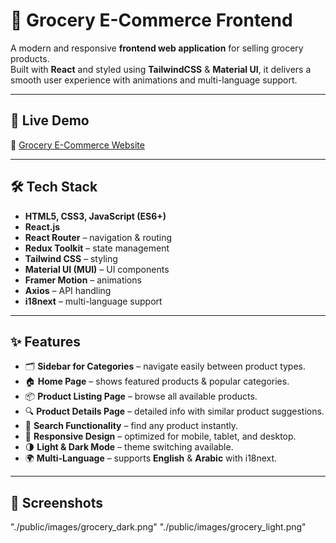 # 🛒 Grocery E-Commerce Frontend

A modern and responsive **frontend web application** for selling grocery products.  
Built with **React** and styled using **TailwindCSS** & **Material UI**, it delivers a smooth user experience with animations and multi-language support.

---

## 🚀 Live Demo

🔗 [Grocery E-Commerce Website](https://groceryecommerce2.netlify.app/)

---

## 🛠️ Tech Stack

- **HTML5, CSS3, JavaScript (ES6+)**
- **React.js**
- **React Router** – navigation & routing
- **Redux Toolkit** – state management
- **Tailwind CSS** – styling
- **Material UI (MUI)** – UI components
- **Framer Motion** – animations
- **Axios** – API handling
- **i18next** – multi-language support

---

## ✨ Features

- 🗂️ **Sidebar for Categories** – navigate easily between product types.
- 🏠 **Home Page** – shows featured products & popular categories.
- 📦 **Product Listing Page** – browse all available products.
- 🔍 **Product Details Page** – detailed info with similar product suggestions.
- 🔎 **Search Functionality** – find any product instantly.
- 📱 **Responsive Design** – optimized for mobile, tablet, and desktop.
- 🌗 **Light & Dark Mode** – theme switching available.
- 🌍 **Multi-Language** – supports **English** & **Arabic** with i18next.

---

## 📸 Screenshots

"./public/images/grocery_dark.png"
"./public/images/grocery_light.png"
